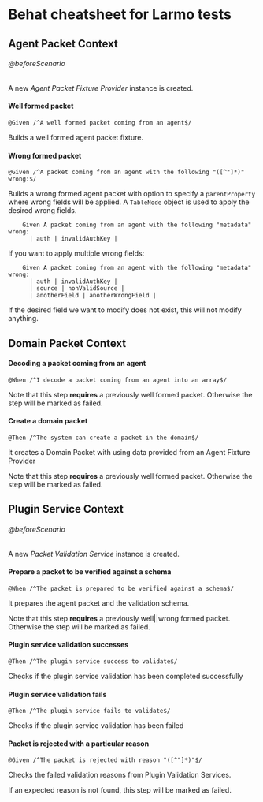 # Behat cheatsheet for Larmo tests

## Agent Packet Context

###### @beforeScenario

A new *Agent Packet Fixture Provider* instance is created.

#### Well formed packet
```
@Given /^A well formed packet coming from an agent$/
```

Builds a well formed agent packet fixture.

#### Wrong formed packet
```
@Given /^A packet coming from an agent with the following "([^"]*)" wrong:$/
```

Builds a wrong formed agent packet with option to specify a `parentProperty` where wrong fields will be applied. A `TableNode` object is used to apply the desired wrong fields.

```
    Given A packet coming from an agent with the following "metadata" wrong:
      | auth | invalidAuthKey |
```

If you want to apply multiple wrong fields:

```
    Given A packet coming from an agent with the following "metadata" wrong:
      | auth | invalidAuthKey |
      | source | nonValidSource |
      | anotherField | anotherWrongField |
```

If the desired field we want to modify does not exist, this will not modify anything.

## Domain Packet Context

#### Decoding a packet coming from an agent

```
@When /^I decode a packet coming from an agent into an array$/
```

Note that this step **requires** a previously well formed packet. Otherwise the step will be marked as failed.

#### Create a domain packet

```
@Then /^The system can create a packet in the domain$/
```

It creates a Domain Packet with using data provided from an Agent Fixture Provider

Note that this step **requires** a previously well formed packet. Otherwise the step will be marked as failed.

## Plugin Service Context

###### @beforeScenario

A new *Packet Validation Service* instance is created.

#### Prepare a packet to be verified against a schema

```
@When /^The packet is prepared to be verified against a schema$/
```

It prepares the agent packet and the validation schema.

Note that this step **requires** a previously well||wrong formed packet. Otherwise the step will be marked as failed.

#### Plugin service validation successes

```
@Then /^The plugin service success to validate$/
```

Checks if the plugin service validation has been completed successfully

#### Plugin service validation fails

```
@Then /^The plugin service fails to validate$/
```

Checks if the plugin service validation has been failed

#### Packet is rejected with a particular reason

```
@Given /^The packet is rejected with reason "([^"]*)"$/
```

Checks the failed validation reasons from Plugin Validation Services.

If an expected reason is not found, this step will be marked as failed.